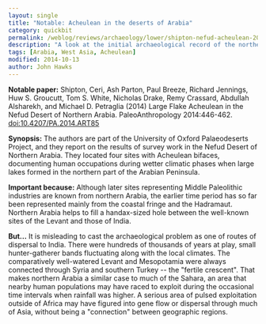 ```yaml
---
layout: single
title: "Notable: Acheulean in the deserts of Arabia"
category: quickbit
permalink: /weblog/reviews/archaeology/lower/shipton-nefud-acheulean-2014.html
description: "A look at the initial archaeological record of the northern part of the Arabian Peninsula."
tags: [Arabia, West Asia, Acheulean]
modified: 2014-10-13
author: John Hawks
---
```


<strong>Notable paper:</strong> Shipton, Ceri, Ash Parton, Paul Breeze, Richard Jennings, Huw S. Groucutt, Tom S. White, Nicholas Drake, Remy Crassard, Abdullah Alsharekh, and Michael D. Petraglia (2014) Large Flake Acheulean in the Nefud Desert of Northern Arabia. PaleoAnthropology 2014:446-462. <a href="http://paleoanthro.org/static/journal/content/PA20140446.pdf">doi:10.4207/PA.2014.ART85</a>

<strong>Synopsis:</strong> The authors are part of the University of Oxford Palaeodeserts Project, and they report on the results of survey work in the Nefud Desert of Northern Arabia. They located four sites with Acheulean bifaces, documenting human occupations during wetter climatic phases when large lakes formed in the northern part of the Arabian Peninsula. 

<strong>Important because:</strong> Although later sites representing Middle Paleolithic industries are known from northern Arabia, the earlier time period has so far been represented mainly from the coastal fringe and the Hadramaut. Northern Arabia helps to fill a handax-sized hole between the well-known sites of the Levant and those of India. 

<strong>But...</strong> It is misleading to cast the archaeological problem as one of routes of dispersal to India. There were hundreds of thousands of years at play, small hunter-gatherer bands fluctuating along with the local climates. The comparatively well-watered Levant and Mesopotamia were always connected through Syria and southern Turkey -- the "fertile crescent". That makes northern Arabia a similar case to much of the Sahara, an area that nearby human populations may have raced to exploit during the occasional time intervals when rainfall was higher. A serious area of pulsed exploitation outside of Africa may have figured into gene flow or dispersal through much of Asia, without being a "connection" between geographic regions. 
